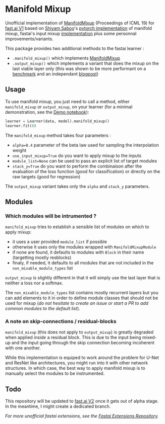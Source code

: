 # Manifold Mixup

Unofficial implementation of [ManifoldMixup](http://proceedings.mlr.press/v97/verma19a/verma19a.pdf) (Proceedings of ICML 19) for [fast.ai V1](https://docs.fast.ai/index.html) based on [Shivam Saboo](https://github.com/shivamsaboo17)'s [pytorch implementation](https://github.com/shivamsaboo17/ManifoldMixup) of manifold mixup, fastai's input mixup [implementation](https://docs.fast.ai/callbacks.mixup.html) plus some personnal improvements/variants.

This package provides two additional methods to the fastai learner :
- `.manifold_mixup()` which implements [ManifoldMixup](http://proceedings.mlr.press/v97/verma19a/verma19a.pdf)
- `.output_mixup()` which implements a variant that does the mixup on the last viable layer only (this was shown to be more performant on a [benchmark](https://forums.fast.ai/t/mixup-data-augmentation/22764/64) and an independant [blogpost](https://medium.com/analytics-vidhya/better-result-with-mixup-at-final-layer-e9ba3a4a0c41))

## Usage

To use manifold mixup, you just need to call a method, either `manifold_mixup` or `output_mixup`, on your learner (for a minimal demonstration, see the [Demo notebook](https://github.com/nestordemeure/ManifoldMixup/blob/master/Demo.ipynb)):

```python
learner = Learner(data, model).manifold_mixup()
learner.fit(8)
```

The `manifold_mixup` method takes four parameters :
- `alpha=0.4` parameter of the beta law used for sampling the interpolation weight
- `use_input_mixup=True` do you want to apply mixup to the inputs
- `module_list=None` can be used to pass an explicit list of target modules
- `stack_y=True` do you want to perform the combinaison after the evaluation of the loss function (good for classification) or directly on the raw targets (good for regression)

The `output_mixup` variant takes only the `alpha` and `stack_y` parameters.

## Modules

### Which modules will be intrumented ?

`manifold_mixup` tries to establish a sensible list of modules on which to apply mixup:
- it uses a user provided `module_list` if possible
- otherwise it uses only the modules wrapped with `ManifoldMixupModule`
- if none are found, it defaults to modules with `Block` in their name (targetting mostly resblocks)
- finaly, if needed, it defaults to all modules that are not included in the `non_mixable_module_types` list

`output_mixup` is slightly different in that it will simply use the last layer that is neither a loss nor a softmax.

The `non_mixable_module_types` list contains mostly recurrent layers but you can add elements to it in order to define module classes that should not be used for mixup (*do not hesitate to create an issue or start a PR to add common modules to the default list*).

### A note on skip-connections / residual-blocks

`manifold_mixup` (this does not apply to `output_mixup`) is greatly degraded when applied *inside* a residual block.
This is due to the input being mixed-up and the input going through the skip connection becoming incoherent with one another.

While this implementation is equiped to work around the problem for U-Net and ResNet like architectures, you might run into it with other network structures.
In which case, the best way to apply manifold mixup is to manually select the modules to be instrumented.

## Todo

This repository will be updated to [fast.ai V2](http://dev.fast.ai/) once it gets out of alpha stage.
In the meantime, I might create a dedicated branch.

*For more unofficial fastai extensions, see the [Fastai Extensions Repository](https://github.com/nestordemeure/fastai-extensions-repository).*